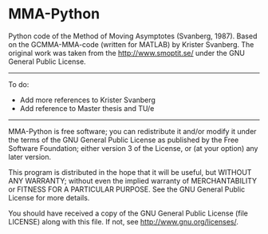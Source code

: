 # MMA-Python
Python code of the Method of Moving Asymptotes (Svanberg, 1987). Based on the GCMMA-MMA-code (written for MATLAB) by Krister Svanberg. The original work was taken from the http://www.smoptit.se/ under the GNU General Public License. 

-----
To do:
- Add more references to Krister Svanberg
- Add reference to Master thesis and TU/e
-----

MMA-Python is free software; you can redistribute it and/or modify it under the terms of the GNU General Public License as published by the Free Software Foundation; either version 3 of the License, or (at your option) any later version.

This program is distributed in the hope that it will be useful, but WITHOUT ANY WARRANTY; without even the implied warranty of MERCHANTABILITY or FITNESS FOR A PARTICULAR PURPOSE. See the GNU General Public License for more details.

You should have received a copy of the GNU General Public License (file LICENSE) along with this file.  If not, see <http://www.gnu.org/licenses/>.

